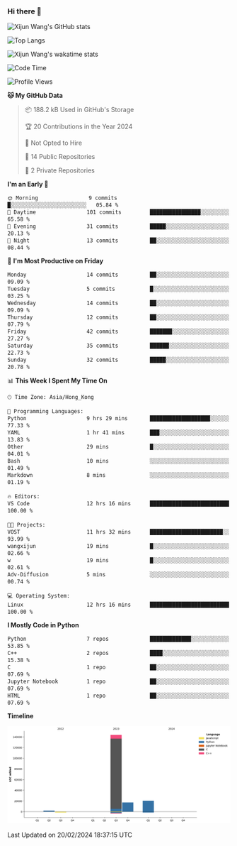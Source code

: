 ### Hi there 👋

![Xijun Wang's GitHub stats](https://github-readme-stats.vercel.app/api?username=kopper-xdu&show_icons=true&bg_color=00000000)

![Top Langs](https://github-readme-stats.vercel.app/api/top-langs/?username=kopper-xdu&size_weight=0.5&count_weight=0.5&exclude_repo=homepage,kopper-xdu.github.io&layout=compact)


![Xijun Wang's wakatime stats](https://github-readme-stats.vercel.app/api/wakatime?username=kopper)

<!--START_SECTION:waka-->
![Code Time](http://img.shields.io/badge/Code%20Time-187%20hrs%2012%20mins-blue)

![Profile Views](http://img.shields.io/badge/Profile%20Views-7-blue)

**🐱 My GitHub Data** 

> 📦 188.2 kB Used in GitHub's Storage 
 > 
> 🏆 20 Contributions in the Year 2024
 > 
> 🚫 Not Opted to Hire
 > 
> 📜 14 Public Repositories 
 > 
> 🔑 2 Private Repositories 
 > 
**I'm an Early 🐤** 

```text
🌞 Morning                9 commits           █░░░░░░░░░░░░░░░░░░░░░░░░   05.84 % 
🌆 Daytime                101 commits         ████████████████░░░░░░░░░   65.58 % 
🌃 Evening                31 commits          █████░░░░░░░░░░░░░░░░░░░░   20.13 % 
🌙 Night                  13 commits          ██░░░░░░░░░░░░░░░░░░░░░░░   08.44 % 
```
📅 **I'm Most Productive on Friday** 

```text
Monday                   14 commits          ██░░░░░░░░░░░░░░░░░░░░░░░   09.09 % 
Tuesday                  5 commits           █░░░░░░░░░░░░░░░░░░░░░░░░   03.25 % 
Wednesday                14 commits          ██░░░░░░░░░░░░░░░░░░░░░░░   09.09 % 
Thursday                 12 commits          ██░░░░░░░░░░░░░░░░░░░░░░░   07.79 % 
Friday                   42 commits          ███████░░░░░░░░░░░░░░░░░░   27.27 % 
Saturday                 35 commits          ██████░░░░░░░░░░░░░░░░░░░   22.73 % 
Sunday                   32 commits          █████░░░░░░░░░░░░░░░░░░░░   20.78 % 
```


📊 **This Week I Spent My Time On** 

```text
🕑︎ Time Zone: Asia/Hong_Kong

💬 Programming Languages: 
Python                   9 hrs 29 mins       ███████████████████░░░░░░   77.33 % 
YAML                     1 hr 41 mins        ███░░░░░░░░░░░░░░░░░░░░░░   13.83 % 
Other                    29 mins             █░░░░░░░░░░░░░░░░░░░░░░░░   04.01 % 
Bash                     10 mins             ░░░░░░░░░░░░░░░░░░░░░░░░░   01.49 % 
Markdown                 8 mins              ░░░░░░░░░░░░░░░░░░░░░░░░░   01.19 % 

🔥 Editors: 
VS Code                  12 hrs 16 mins      █████████████████████████   100.00 % 

🐱‍💻 Projects: 
VOST                     11 hrs 32 mins      ███████████████████████░░   93.99 % 
wangxijun                19 mins             █░░░░░░░░░░░░░░░░░░░░░░░░   02.66 % 
w                        19 mins             █░░░░░░░░░░░░░░░░░░░░░░░░   02.61 % 
Adv-Diffusion            5 mins              ░░░░░░░░░░░░░░░░░░░░░░░░░   00.74 % 

💻 Operating System: 
Linux                    12 hrs 16 mins      █████████████████████████   100.00 % 
```

**I Mostly Code in Python** 

```text
Python                   7 repos             █████████████░░░░░░░░░░░░   53.85 % 
C++                      2 repos             ████░░░░░░░░░░░░░░░░░░░░░   15.38 % 
C                        1 repo              ██░░░░░░░░░░░░░░░░░░░░░░░   07.69 % 
Jupyter Notebook         1 repo              ██░░░░░░░░░░░░░░░░░░░░░░░   07.69 % 
HTML                     1 repo              ██░░░░░░░░░░░░░░░░░░░░░░░   07.69 % 
```



**Timeline**

![Lines of Code chart](https://raw.githubusercontent.com/kopper-xdu/kopper-xdu/main/assets/bar_graph.png)


 Last Updated on 20/02/2024 18:37:15 UTC
<!--END_SECTION:waka-->

<!--
**kopper-xdu/kopper-xdu** is a ✨ _special_ ✨ repository because its `README.md` (this file) appears on your GitHub profile.

Here are some ideas to get you started:

- 🔭 I’m currently working on ...
- 🌱 I’m currently learning ...
- 👯 I’m looking to collaborate on ...
- 🤔 I’m looking for help with ...
- 💬 Ask me about ...
- 📫 How to reach me: ...
- 😄 Pronouns: ...
- ⚡ Fun fact: ...
-->
